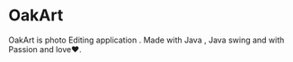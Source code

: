# OakArt
OakArt is photo Editing application . Made with Java , Java swing and with Passion and love❤.
